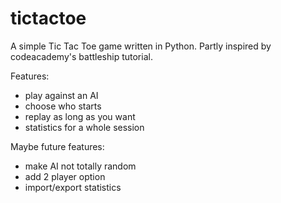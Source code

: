 # tictactoe
A simple Tic Tac Toe game written in Python. Partly inspired by codeacademy's battleship tutorial.

Features:
- play against an AI
- choose who starts
- replay as long as you want
- statistics for a whole session

Maybe future features:
- make AI not totally random
- add 2 player option
- import/export statistics
